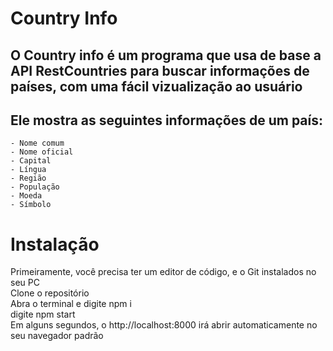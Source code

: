 # Country Info

## O Country info é um programa que usa de base a API RestCountries para buscar informações de países, com uma fácil vizualização ao usuário <br />
## Ele mostra as seguintes informações de um país:<br />
    - Nome comum
    - Nome oficial 
    - Capital 
    - Língua 
    - Região
    - População
    - Moeda 
    - Símbolo 

# Instalação<br />
Primeiramente, você precisa ter um editor de código, e o Git instalados no seu PC <br />
Clone o repositório <br />
Abra o terminal e digite   npm i <br />
digite npm start <br />
Em alguns segundos, o http://localhost:8000 irá abrir automaticamente no seu navegador padrão <br /> 
